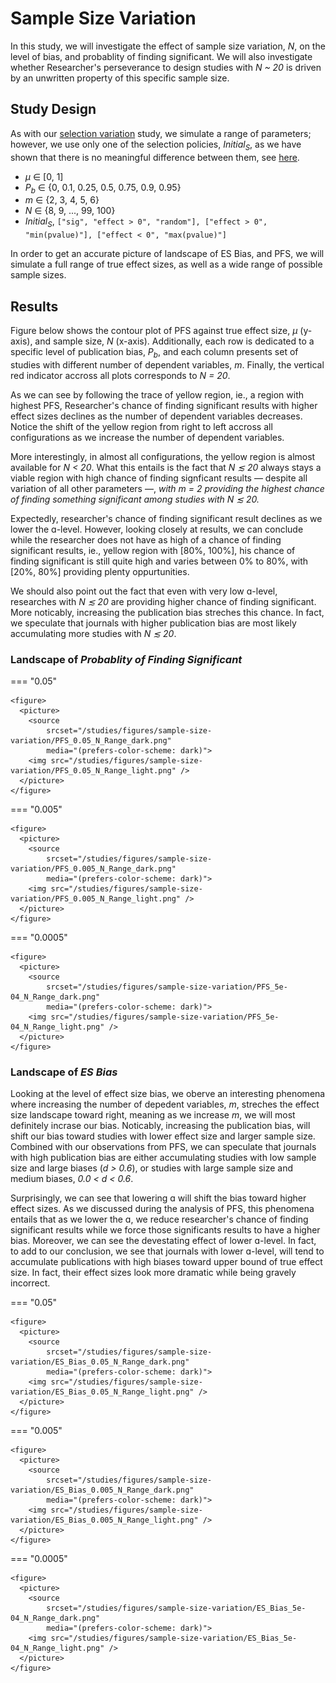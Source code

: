 # Sample Size Variation

In this study, we will investigate the effect of sample size variation, *N*, on the level of bias, and probablity of finding significant. We will also investigate whether Researcher's perseverance to design studies with *N ~ 20* is driven by an unwritten property of this specific sample size.

## Study Design

As with our [selection variation](/studies/selection-variation) study, we simulate a range of parameters; however, we use only one of the selection policies, *Initial<sub>S</sub>*, as we have shown that there is no meaningful difference between them, see [here](/studies/selection-variation.md#results).

- *μ* ∈ [0, 1]
- *P<sub>b</sub>* ∈ {0, 0.1, 0.25, 0.5, 0.75, 0.9, 0.95}
- *m* ∈ {2, 3, 4, 5, 6}
- *N* ∈ {8, 9, ..., 99, 100}
- *Initial<sub>S</sub>*, `["sig", "effect > 0", "random"], ["effect > 0", "min(pvalue)"], ["effect < 0", "max(pvalue)"]`

In order to get an accurate picture of landscape of ES Bias, and PFS, we will simulate a full range of true effect sizes, as well as a wide range of possible sample sizes. 

## Results

Figure below shows the contour plot of PFS against true effect size, *μ* (y-axis), and sample size, *N* (x-axis). Additionally, each row is dedicated to a specific level of publication bias, *P<sub>b</sub>*, and each column presents set of studies with different number of dependent variables, *m*. Finally, the vertical red indicator accross all plots corresponds to *N = 20*.

As we can see by following the trace of yellow region, ie., a region with highest PFS, Researcher's chance of finding significant results with higher effect sizes declines as the number of dependent variables decreases. Notice the shift of the yellow region from right to left accross all configurations as we increase the number of dependent variables. 

More interestingly, in almost all configurations, the yellow region is almost available for *N < 20*. What this entails is the fact that *N ≲ 20* always stays a viable region with high chance of finding signficant results — despite all variation of all other parameters —, *with m = 2 providing the highest chance of finding something significant among studies with N ≲ 20.*

Expectedly, researcher's chance of finding significant result declines as we lower the ɑ-level. However, looking closely at results, we can conclude while the researcher does not have as high of a chance of finding significant results, ie., yellow region with [80%, 100%], his chance of finding significant is still quite high and varies between 0% to 80%, with [20%, 80%] providing plenty oppurtunities. 

We should also point out the fact that even with very low ɑ-level, researches with *N ≲ 20* are providing higher chance of finding significant. More noticably, increasing the publication bias streches this chance. In fact, we speculate that journals with higher publication bias are most likely accumulating more studies with *N ≲ 20*.

### Landscape of *Probablity of Finding Significant*

=== "0.05"

	<figure>
	  <picture>
	    <source 
	        srcset="/studies/figures/sample-size-variation/PFS_0.05_N_Range_dark.png"
	        media="(prefers-color-scheme: dark)">
	    <img src="/studies/figures/sample-size-variation/PFS_0.05_N_Range_light.png" />
	  </picture>
	</figure>

=== "0.005"

	<figure>
	  <picture>
	    <source 
	        srcset="/studies/figures/sample-size-variation/PFS_0.005_N_Range_dark.png"
	        media="(prefers-color-scheme: dark)">
	    <img src="/studies/figures/sample-size-variation/PFS_0.005_N_Range_light.png" />
	  </picture>
	</figure>

=== "0.0005"

	<figure>
	  <picture>
	    <source 
	        srcset="/studies/figures/sample-size-variation/PFS_5e-04_N_Range_dark.png"
	        media="(prefers-color-scheme: dark)">
	    <img src="/studies/figures/sample-size-variation/PFS_5e-04_N_Range_light.png" />
	  </picture>
	</figure>

### Landscape of *ES Bias*

Looking at the level of effect size bias, we oberve an interesting phenomena where increasing the number of depedent variables, *m*, streches the effect size landscape toward right, meaning as we increase *m*, we will most definitely incrase our bias. Noticably, increasing the publication bias, will shift our bias toward studies with lower effect size and larger sample size. Combined with our observations from PFS, we can speculate that journals with high publication bias are either accumulating studies with low sample size and large biases (*d > 0.6*), or studies with large sample size and medium biases, *0.0 < d < 0.6*.

Surprisingly, we can see that lowering ɑ will shift the bias toward higher effect sizes. As we discussed during the analysis of PFS, this phenomena entails that as we lower the ɑ, we reduce researcher's chance of finding significant results while we force those significants results to have a higher bias. Moreover, we can see the devestating effect of lower ɑ-level. In fact, to add to our conclusion, we see that journals with lower ɑ-level, will tend to accumulate publications with high biases toward upper bound of true effect size. In fact, their effect sizes look more dramatic while being gravely incorrect. 

=== "0.05"

	<figure>
	  <picture>
	    <source 
	        srcset="/studies/figures/sample-size-variation/ES_Bias_0.05_N_Range_dark.png"
	        media="(prefers-color-scheme: dark)">
	    <img src="/studies/figures/sample-size-variation/ES_Bias_0.05_N_Range_light.png" />
	  </picture>
	</figure>

=== "0.005"

	<figure>
	  <picture>
	    <source 
	        srcset="/studies/figures/sample-size-variation/ES_Bias_0.005_N_Range_dark.png"
	        media="(prefers-color-scheme: dark)">
	    <img src="/studies/figures/sample-size-variation/ES_Bias_0.005_N_Range_light.png" />
	  </picture>
	</figure>

=== "0.0005"

	<figure>
	  <picture>
	    <source 
	        srcset="/studies/figures/sample-size-variation/ES_Bias_5e-04_N_Range_dark.png"
	        media="(prefers-color-scheme: dark)">
	    <img src="/studies/figures/sample-size-variation/ES_Bias_5e-04_N_Range_light.png" />
	  </picture>
	</figure>

<!-- 
### Landscape of *Significant P-values*


=== "0.05"

	<figure>
	  <picture>
	    <source 
	        srcset="/studies/figures/sample-size-variation/MSP_0.05_N_Range_dark.png"
	        media="(prefers-color-scheme: dark)">
	    <img src="/studies/figures/sample-size-variation/MSP_0.05_N_Range_light.png" />
	  </picture>
	</figure>

=== "0.005"

	<figure>
	  <picture>
	    <source 
	        srcset="/studies/figures/sample-size-variation/MSP_0.005_N_Range_dark.png"
	        media="(prefers-color-scheme: dark)">
	    <img src="/studies/figures/sample-size-variation/MSP_0.005_N_Range_light.png" />
	  </picture>
	</figure>

=== "0.0005"

	<figure>
	  <picture>
	    <source 
	        srcset="/studies/figures/sample-size-variation/MSP_5e-04_N_Range_dark.png"
	        media="(prefers-color-scheme: dark)">
	    <img src="/studies/figures/sample-size-variation/MSP_5e-04_N_Range_light.png" />
	  </picture>
	</figure> 
-->